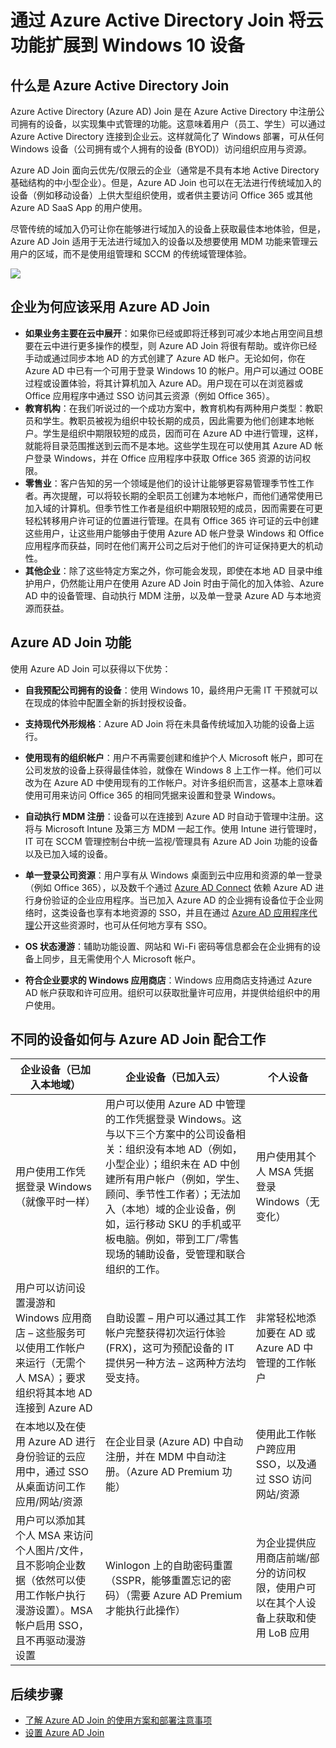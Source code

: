 <properties 
	pageTitle="通过 Azure Active Directory Join 将云功能扩展到 Windows 10 设备 | Microsoft Azure" 
	description="介绍 Azure AD Join 的主题。" 
	services="active-directory" 
	documentationCenter="" 
	authors="femila" 
	manager="stevenpo" 
	editor=""/>

<tags 
	ms.service="active-directory" 
	ms.date="07/30/2015" 
	wacn.date=""/>

# 通过 Azure Active Directory Join 将云功能扩展到 Windows 10 设备

## 什么是 Azure Active Directory Join 
Azure Active Directory (Azure AD) Join 是在 Azure Active Directory 中注册公司拥有的设备，以实现集中式管理的功能。这意味着用户（员工、学生）可以通过 Azure Active Directory 连接到企业云。这样就简化了 Windows 部署，可从任何 Windows 设备（公司拥有或个人拥有的设备 (BYOD)）访问组织应用与资源。

Azure AD Join 面向云优先/仅限云的企业（通常是不具有本地 Active Directory 基础结构的中小型企业）。但是，Azure AD Join 也可以在无法进行传统域加入的设备（例如移动设备）上供大型组织使用，或者供主要访问 Office 365 或其他 Azure AD SaaS App 的用户使用。

尽管传统的域加入仍可让你在能够进行域加入的设备上获取最佳本地体验，但是，Azure AD Join 适用于无法进行域加入的设备以及想要使用 MDM 功能来管理云用户的区域，而不是使用组管理和 SCCM 的传统域管理体验。

![](./media/active-directory-azureadjoin/active-directory-azureadjoin-overview.png)


## 企业为何应该采用 Azure AD Join 

 * **如果业务主要在云中展开**：如果你已经或即将迁移到可减少本地占用空间且想要在云中进行更多操作的模型，则 Azure AD Join 将很有帮助。或许你已经手动或通过同步本地 AD 的方式创建了 Azure AD 帐户。无论如何，你在 Azure AD 中已有一个可用于登录 Windows 10 的帐户。用户可以通过 OOBE 过程或设置体验，将其计算机加入 Azure AD。用户现在可以在浏览器或 Office 应用程序中通过 SSO 访问其云资源（例如 Office 365）。 
* **教育机构**：在我们听说过的一个成功方案中，教育机构有两种用户类型：教职员和学生。教职员被视为组织中较长期的成员，因此需要为他们创建本地帐户。学生是组织中期限较短的成员，因而可在 Azure AD 中进行管理，这样，就能将目录范围推送到云而不是本地。这些学生现在可以使用其 Azure AD 帐户登录 Windows，并在 Office 应用程序中获取 Office 365 资源的访问权限。 
* **零售业**：客户告知的另一个领域是他们的设计让能够更容易管理季节性工作者。再次提醒，可以将较长期的全职员工创建为本地帐户，而他们通常使用已加入域的计算机。但季节性工作者是组织中期限较短的成员，因而需要在可更轻松转移用户许可证的位置进行管理。在具有 Office 365 许可证的云中创建这些用户，让这些用户能够由于使用 Azure AD 帐户登录 Windows 和 Office 应用程序而获益，同时在他们离开公司之后对于他们的许可证保持更大的机动性。 
* **其他企业**：除了这些特定方案之外，你可能会发现，即使在本地 AD 目录中维护用户，仍然能让用户在使用 Azure AD Join 时由于简化的加入体验、Azure AD 中的设备管理、自动执行 MDM 注册，以及单一登录 Azure AD 与本地资源而获益。  

## Azure AD Join 功能
使用 Azure AD Join 可以获得以下优势：

* **自我预配公司拥有的设备**：使用 Windows 10，最终用户无需 IT 干预就可以在现成的体验中配置全新的拆封授权设备。


* **支持现代外形规格**：Azure AD Join 将在未具备传统域加入功能的设备上运行。


* **使用现有的组织帐户**：用户不再需要创建和维护个人 Microsoft 帐户，即可在公司发放的设备上获得最佳体验，就像在 Windows 8 上工作一样。他们可以改为在 Azure AD 中使用现有的工作帐户。对许多组织而言，这基本上意味着使用可用来访问 Office 365 的相同凭据来设置和登录 Windows。


* **自动执行 MDM 注册**：设备可以在连接到 Azure AD 时自动于管理中注册。这将与 Microsoft Intune 及第三方 MDM 一起工作。使用 Intune 进行管理时，IT 可在 SCCM 管理控制台中统一监视/管理具有 Azure AD Join 功能的设备以及已加入域的设备。


* **单一登录公司资源**：用户享有从 Windows 桌面到云中应用和资源的单一登录（例如 Office 365），以及数千个通过 [Azure AD Connect](active-directory-azureadjoin-deployment-aadjoindirect.md) 依赖 Azure AD 进行身份验证的企业应用程序。当已加入 Azure AD 的企业拥有设备位于企业网络时，这类设备也享有本地资源的 SSO，并且在通过 [Azure AD 应用程序代理](https://msdn.microsoft.com/library/azure/Dn768219.aspx)公开这些资源时，也可从任何地方享有 SSO。


* **OS 状态漫游**：辅助功能设置、网站和 Wi-Fi 密码等信息都会在企业拥有的设备上同步，且无需使用个人 Microsoft 帐户。


* **符合企业要求的 Windows 应用商店**：Windows 应用商店支持通过 Azure AD 帐户获取和许可应用。组织可以获取批量许可应用，并提供给组织中的用户使用。

## 不同的设备如何与 Azure AD Join 配合工作

| 企业设备（已加入本地域） | 企业设备（已加入云） | 个人设备 |
|-----------------------------------------------------------------------------------------------------------------------------------------------------------------------------------------------------------------------------------------|-------------------------------------------------------------------------------------------------------------------------------------------------------------------------------------------------------------------------------------------------------------------------------------------------------------------------------------------------------------------------------------------------------------------------------------------------------------------------------------------------------------------------------------------------------------|------------------------------------------------------------------------------------------------------------------------|
| 用户使用工作凭据登录 Windows（就像平时一样） | 用户可以使用 Azure AD 中管理的工作凭据登录 Windows。这与以下三个方案中的公司设备相关：组织没有本地 AD（例如，小型企业）；组织未在 AD 中创建所有用户帐户（例如，学生、顾问、季节性工作者）；无法加入（本地）域的企业设备，例如，运行移动 SKU 的手机或平板电脑。例如，带到工厂/零售现场的辅助设备，受管理和联合组织的工作。 | 用户使用其个人 MSA 凭据登录 Windows（无变化） |
| 用户可以访问设置漫游和 Windows 应用商店 – 这些服务可以使用工作帐户来运行（无需个人 MSA）；要求组织将其本地 AD 连接到 Azure AD | 自助设置 – 用户可以通过其工作帐户完整获得初次运行体验 (FRX)，这可为预配设备的 IT 提供另一种方法 – 这两种方法均受支持。 | 非常轻松地添加要在 AD 或 Azure AD 中管理的工作帐户 |
| 在本地以及在使用 Azure AD 进行身份验证的云应用中，通过 SSO 从桌面访问工作应用/网站/资源 | 在企业目录 (Azure AD) 中自动注册，并在 MDM 中自动注册。（Azure AD Premium 功能） | 使用此工作帐户跨应用 SSO，以及通过 SSO 访问网站/资源 |
| 用户可以添加其个人 MSA 来访问个人图片/文件，且不影响企业数据（依然可以使用工作帐户执行漫游设置）。MSA 帐户启用 SSO，且不再驱动漫游设置 | Winlogon 上的自助密码重置（SSPR，能够重置忘记的密码）（需要 Azure AD Premium 才能执行此操作） | 为企业提供应用商店前端/部分的访问权限，使用户可以在其个人设备上获取和使用 LoB 应用 | |

## 后续步骤
* [了解 Azure AD Join 的使用方案和部署注意事项](active-directory-azureadjoin-deployment-aadjoindirect)
* [设置 Azure AD Join](active-directory-azureadjoin-setup)

<!---HONumber=79-->